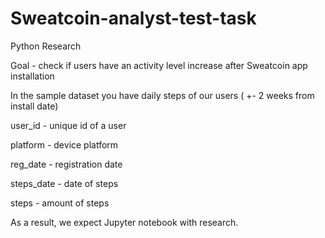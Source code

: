 # Sweatcoin-analyst-test-task
Python Research 

Goal - check if users have an activity level increase after Sweatcoin app installation

In the sample dataset you have daily steps of our users ( +- 2 weeks from install date)

user_id - unique id of a user

platform - device platform

reg_date - registration date

steps_date - date of steps

steps - amount of steps

As a result, we expect Jupyter notebook with research.

